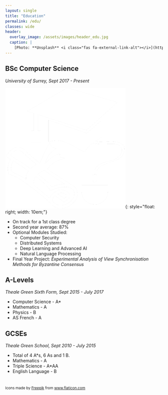 ```yaml
---
layout: single
title: "Education"
permalink: /edu/
classes: wide
header:
  overlay_image: /assets/images/header_edu.jpg
  caption: |
    [Photo: **Unsplash** <i class="fas fa-external-link-alt"></i>](https://unsplash.com/photos/ObqRu3VNDSE)
---
```


## BSc Computer Science

_University of Surrey, Sept 2017 - Present_

![image](/assets/images/uni.png){: style="float: right; width: 10em;"}

- On track for a 1st class degree
- Second year average: 87%
- Optional Modules Studied:
  - Computer Security
  - Distributed Systems
  - Deep Learning and Advanced AI
  - Natural Language Processing
- Final Year Project: _Experimental Analysis of View Synchronisation Methods for Byzantine Consensus_

## A-Levels

_Theale Green Sixth Form, Sept 2015 - July 2017_

- Computer Science - A\*
- Mathematics - A
- Physics - B
- AS French - A

## GCSEs

_Theale Green School, Sept 2010 - July 2015_

- Total of 4 A\*s, 6 As and 1 B.
- Mathematics - A
- Triple Science - A\*AA
- English Language - B

<br />
<sub>
    Icons made by <a href="https://www.flaticon.com/authors/freepik"
    title="Freepik">Freepik</a> from <a href="https://www.flaticon.com/"
    title="Flaticon">www.flaticon.com</a>
</sub>
